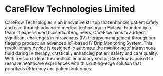 # CareFlow Technologies Limited

CareFlow Technologies is an innovative startup that enhances patient safety and care
through advanced medical technology in Malawi. Founded by a team of experienced
biomedical engineers, CareFlow aims to address significant challenges in intravenous (IV)
therapy management through our flagship product: an advanced IoT-based IV Drip
Monitoring System. This revolutionary device is designed to automate the monitoring of
intravenous fluid during IV therapy, drastically enhancing patient safety and care quality.
With a vision to lead the medical technology sector, CareFlow is poised to reshape
healthcare experiences with this cutting-edge solution that prioritizes efficiency and patient
outcomes.
